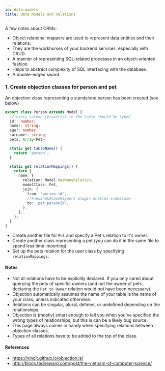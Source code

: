 ```yaml
---
id: data-models
title: Data Models and Relations
---
```


A few notes about ORMs:

- Object relational mappers are used to represent data entities and their relations.
- They are the workhorses of your backend services, especially with CRUD.
- A manner of representing SQL-related processes in an object-oriented fashion.
- Helps to abstract complexity of SQL interfacing with the database.
- A double-edged sword.

### 1. Create objection classes for person and pet

An objection class representing a standalone person has been created (see below)

```typescript
export class Person extends Model {
  // every column (property) in the table should be typed
  id!: number;
  name!: string;
  age!: number;
  surname!: string;
  pets: Array<Pet>;

  static get tableName() {
    return 'person';
  }

  static get relationMappings() {
    return {
      name: {
        relation: Model.HasManyRelation,
        modelClass: Pet,
        join: {
          from: 'person.id',
          //knexSnakeCaseMappers plugin enables snakecase
          to: 'pet.personId',
        },
      },
    };
  }
}
```

- Create another file for `Pet` and specify a Pet's relation to it's owner.
- Create another class representing a pet (you can do it in the same file to spend less time importing).
- Set up the pets relation for the user class by specifying `relationMappings`.

#### Notes

- Not all relations have to be explicitly declared. If you only cared about querying the pets of specific owners (and not the owner of pets, declaring the `Pet to Owner` relation would not have been necessary).
- Objection automatically assumes the name of your table is the name of your class, unless indicated otherwise.
- Relations can be singular, plural, defined, or undefined depending on the relationships.
- Objection is (mostly) smart enough to tell you when you've specified the wrong types of relationships, but this is can be a likely bug source.
- This page always comes in handy when specifying relations between objection classes.
- Types of all relations have to be added to the top of the class.

#### References

- https://vincit.github.io/objection.js/
- http://blogs.tedneward.com/post/the-vietnam-of-computer-science/
